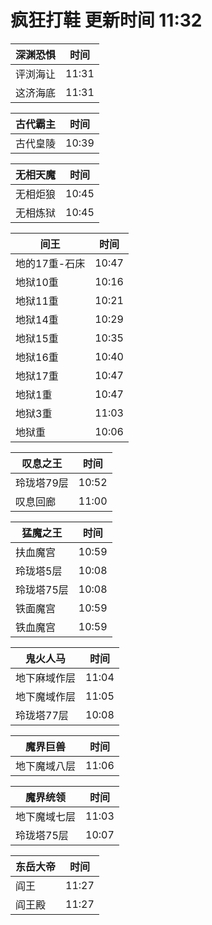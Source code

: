 # 疯狂打鞋 更新时间 11:32

| 深渊恐惧   | 时间    |
|--------|-------|
| 评浏海让 | 11:31 |
| 这济海底 | 11:31 |

| 古代霸主   | 时间    |
|--------|-------|
| 古代皇陵 | 10:39 |

| 无相天魔   | 时间    |
|--------|-------|
| 无相炬狼 | 10:45 |
| 无相炼狱 | 10:45 |

| 间王   | 时间    |
|--------|-------|
| 地的17重-石床 | 10:47 |
| 地狱10重 | 10:16 |
| 地狱11重 | 10:21 |
| 地狱14重 | 10:29 |
| 地狱15重 | 10:35 |
| 地狱16重 | 10:40 |
| 地狱17重 | 10:47 |
| 地狱1重 | 10:47 |
| 地狱3重 | 11:03 |
| 地狱重 | 10:06 |

| 叹息之王   | 时间    |
|--------|-------|
| 玲珑塔79层 | 10:52 |
| 叹息回廊 | 11:00 |

| 猛魔之王   | 时间    |
|--------|-------|
| 扶血魔宫 | 10:59 |
| 玲珑塔5层 | 10:08 |
| 玲珑塔75层 | 10:08 |
| 铁面魔宫 | 10:59 |
| 铁血魔宫 | 10:59 |

| 鬼火人马   | 时间    |
|--------|-------|
| 地下麻域作层 | 11:04 |
| 地下魔域作层 | 11:05 |
| 玲珑塔77层 | 10:08 |

| 魔界巨兽   | 时间    |
|--------|-------|
| 地下魔域八层 | 11:06 |

| 魔界统领   | 时间    |
|--------|-------|
| 地下魔域七层 | 11:03 |
| 玲珑塔75层 | 10:07 |

| 东岳大帝   | 时间    |
|--------|-------|
| 阎王 | 11:27 |
| 阎王殿 | 11:27 |